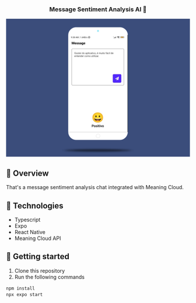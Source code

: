 
<h3 align="center">
  Message Sentiment Analysis AI 🤖
</h3>


<p align="center">
	<img src="./assets/preview.png" alt="mockup" />
</p>

## 📌 Overview

That's a message sentiment analysis chat integrated with Meaning Cloud. 

## 🔧 Technologies

- Typescript
- Expo
- React Native
- Meaning Cloud API

## 🚀 Getting started

1. Clone this repository
2. Run the following commands
```sh
npm install
npx expo start
```
